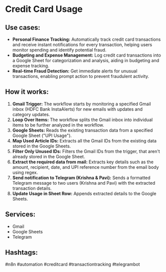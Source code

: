 # Credit Card Usage

## Use cases:

*   **Personal Finance Tracking:** Automatically track credit card transactions and receive instant notifications for every transaction, helping users monitor spending and identify potential fraud.
*   **Budgeting and Expense Management:** Log credit card transactions into a Google Sheet for categorization and analysis, aiding in budgeting and expense tracking.
*   **Real-time Fraud Detection:** Get immediate alerts for unusual transactions, enabling prompt action to prevent fraudulent activity.

## How it works:

1.  **Gmail Trigger:** The workflow starts by monitoring a specified Gmail inbox (HDFC Bank InstaAlerts) for new emails with updates and category updates.
2.  **Loop Over Items:** The workflow splits the Gmail inbox into individual items to be further analyzed in the workflow.
3.  **Google Sheets:** Reads the existing transaction data from a specified Google Sheet ("UPI Usage").
4.  **Map Used Article IDs:** Extracts all the Gmail IDs from the existing data stored in the Google Sheets.
5.  **Filter Only Unused IDs:** Filters the Gmail IDs from the trigger, that aren't already stored in the Google Sheet.
6.  **Extract the required data from mail:** Extracts key details such as the amount, recipient, date, and UPI reference number from the email body using regex.
7.  **Send notification to Telegram (Krishna & Pavi):** Sends a formatted Telegram message to two users (Krishna and Pavi) with the extracted transaction details.
8.  **Update Usage in Sheet Row:** Appends extracted details to the Google Sheets.

## Services:

*   Gmail
*   Google Sheets
*   Telegram

## Hashtags:

#n8n #automation #creditcard #transactiontracking #telegrambot
